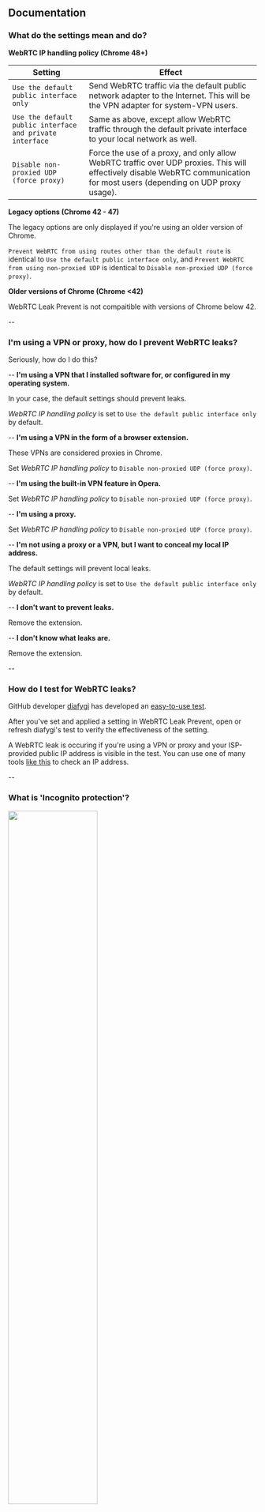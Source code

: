 ## Documentation

### What do the settings mean and do?

**WebRTC IP handling policy (Chrome 48+)**

Setting | Effect 
--- | ---
`Use the default public interface only` | Send WebRTC traffic via the default public network adapter to the Internet. This will be the VPN adapter for system-VPN users.
`Use the default public interface and private interface` | Same as above, except allow WebRTC traffic through the default private interface to your local network as well.
`Disable non-proxied UDP (force proxy)` | Force the use of a proxy, and only allow WebRTC traffic over UDP proxies. This will effectively disable WebRTC communication for most users (depending on UDP proxy usage).

**Legacy options (Chrome 42 - 47)**

The legacy options are only displayed if you're using an older version of Chrome. 

`Prevent WebRTC from using routes other than the default route` is identical to `Use the default public interface only`, and `Prevent WebRTC from using non-proxied UDP` is identical to `Disable non-proxied UDP (force proxy)`.

**Older versions of Chrome (Chrome <42)**

WebRTC Leak Prevent is not compaitible with versions of Chrome below 42.

--
### I'm using a VPN or proxy, how do I prevent WebRTC leaks?

Seriously, how do I do this?

--
**I'm using a VPN that I installed software for, or configured in my operating system.**

In your case, the default settings should prevent leaks.

*WebRTC IP handling policy* is set to `Use the default public interface only` by default.

--
**I'm using a VPN in the form of a browser extension.**

These VPNs are considered proxies in Chrome.

Set *WebRTC IP handling policy* to `Disable non-proxied UDP (force proxy)`.

--
**I'm using the built-in VPN feature in Opera.**

Set *WebRTC IP handling policy* to `Disable non-proxied UDP (force proxy)`.

--
**I'm using a proxy.**

Set *WebRTC IP handling policy* to `Disable non-proxied UDP (force proxy)`.

--
**I'm not using a proxy or a VPN, but I want to conceal my local IP address.**

The default settings will prevent local leaks.

*WebRTC IP handling policy* is set to `Use the default public interface only` by default.

--
**I don't want to prevent leaks.**

Remove the extension.

--
**I don't know what leaks are.**

Remove the extension.

--
### How do I test for WebRTC leaks?

GitHub developer [diafygi](https://github.com/diafygi) has developed an [easy-to-use test](https://diafygi.github.io/webrtc-ips).

After you've set and applied a setting in WebRTC Leak Prevent, open or refresh diafygi's test to verify the effectiveness of the setting.

A WebRTC leak is occuring if you're using a VPN or proxy and your ISP-provided public IP address is visible in the test. You can use one of many tools [like this](http://whatismyipaddress.com/ip/8.8.8.8) to check an IP address.

--
### What is 'Incognito protection'?

<img src="https://i.imgur.com/1bHAIhy.png" width="60%">

By default, Chrome does not allow extensions to run in [Incognito mode](https://support.google.com/chrome/answer/95464). WebRTC Leak Prevent therefore cannot prevent WebRTC leaks in Incognito mode by default.

To enable Incognito protection check 'Allow in incognito' under WebRTC Leak Prevent in the Chrome Extension menu.

If you're okay with the extension not running in Incognito mode, or you explicitly don't want it to, you can ignore the warning message.
